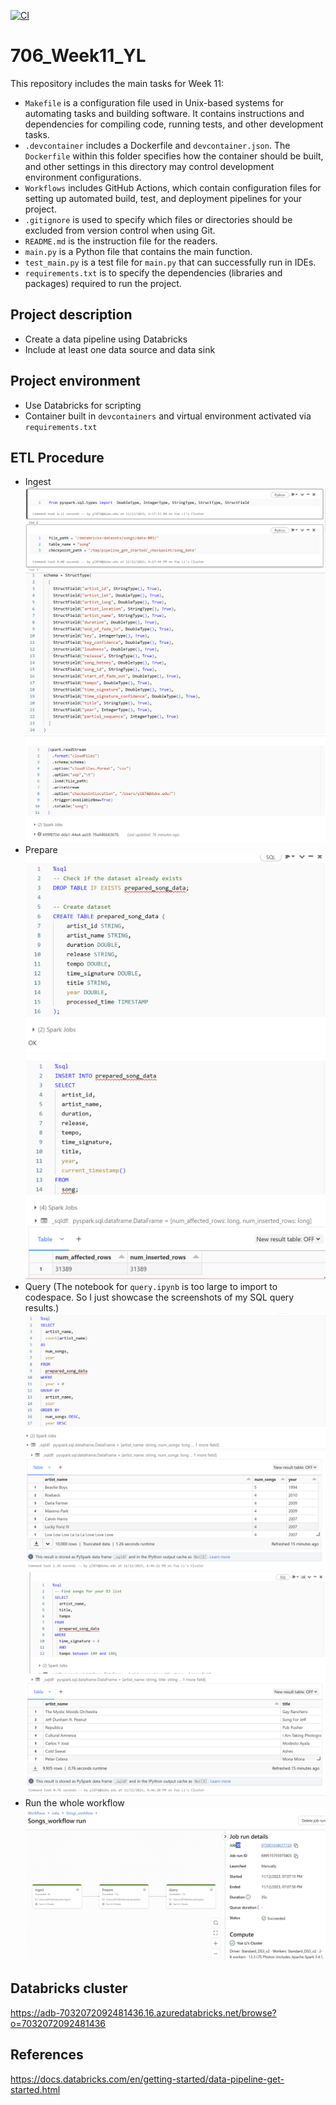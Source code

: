 [![CI](https://github.com/nogibjj/706_Week01_YL/actions/workflows/cicd.yml/badge.svg)](https://github.com/nogibjj/706_Week01_YL/actions/workflows/cicd.yml)

# 706_Week11_YL

This repository includes the main tasks for Week 11:

* `Makefile` is a configuration file used in Unix-based systems for automating tasks and building software. It contains instructions and dependencies for compiling code, running tests, and other development tasks.
* `.devcontainer` includes a Dockerfile and `devcontainer.json`. The `Dockerfile` within this folder specifies how the container should be built, and other settings in this directory may control development environment configurations.
* `Workflows` includes GitHub Actions, which contain configuration files for setting up automated build, test, and deployment pipelines for your project.
* `.gitignore` is used to specify which files or directories should be excluded from version control when using Git.
* `README.md` is the instruction file for the readers.
* `main.py` is a Python file that contains the main function.
* `test_main.py`  is a test file for `main.py` that can successfully run in IDEs.
* `requirements.txt` is to specify the dependencies (libraries and packages) required to run the project.

## Project description
* Create a data pipeline using Databricks
* Include at least one data source and data sink

## Project environment

* Use Databricks for scripting
* Container built in `devcontainers` and virtual environment activated via `requirements.txt`

## ETL Procedure

* Ingest
![Alt text](figures/ingest_1.png)
![Alt text](figures/ingest_2.png)
![Alt text](figures/ingest_3.png)
* Prepare
![Alt text](figures/prepare_1.png)
![Alt text](figures/prepare_2.png)
* Query (The notebook for `query.ipynb` is too large to import to codespace. So I just showcase the screenshots of my SQL query results.)
![Alt text](figures/query_1.png)
![Alt text](figures/query_2.png)
![Alt text](figures/query_3.png)
![Alt text](figures/query_4.png)
* Run the whole workflow 
![Alt text](figures/run.png)

## Databricks cluster
https://adb-7032072092481436.16.azuredatabricks.net/browse?o=7032072092481436

## References
https://docs.databricks.com/en/getting-started/data-pipeline-get-started.html